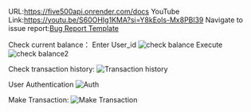 URL:https://five500api.onrender.com/docs
YouTube Link:https://youtu.be/S60OHIg1KMA?si=Y8kEols-Mx8PBl39
Navigate to issue report:[Bug Report Template](.github/ISSUE_TEMPLATE/bug_report.md)

Check current balance：
Enter User_id
![check balance](https://s2.loli.net/2023/12/08/9Ny5PvwX8GJ1SVL.png)
Execute
![check balance2](https://s2.loli.net/2023/12/08/DVuprfwZyh4H3OP.png)

Check transaction history:
![Transaction history](https://s2.loli.net/2023/12/08/LEnsKAGQlWJDkd9.png)

User Authentication
![Auth](https://s2.loli.net/2023/12/08/EaNMvnDj8IA7muW.png)

Make Transaction:
![Make Transaction](https://s2.loli.net/2023/12/08/UdBp1OhtCE67Kac.png)
